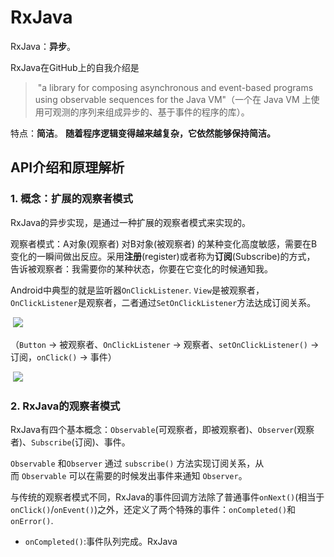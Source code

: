 # RxJava

RxJava：**异步**。

RxJava在GitHub上的自我介绍是  

>  "a library for composing asynchronous and event-based programs using observable sequences for the Java VM"（一个在 Java VM 上使用可观测的序列来组成异步的、基于事件的程序的库）。
>

特点：**简洁**。    **随着程序逻辑变得越来越复杂，它依然能够保持简洁。**

## API介绍和原理解析

### 1. 概念：扩展的观察者模式

RxJava的异步实现，是通过一种扩展的观察者模式来实现的。

 观察者模式：A对象(观察者) 对B对象(被观察者) 的某种变化高度敏感，需要在B变化的一瞬间做出反应。采用**注册**(register)或者称为**订阅**(Subscribe)的方式， 告诉被观察者：我需要你的某种状态，你要在它变化的时候通知我。

Android中典型的就是监听器`OnClickListener`. `View`是被观察者，`OnClickListener`是观察者，二者通过`SetOnClickListener`方法达成订阅关系。

​                       ![](http://ww4.sinaimg.cn/mw1024/52eb2279jw1f2rx42h1wgj20fz03rglt.jpg)



（`Button` -> 被观察者、`OnClickListener` -> 观察者、`setOnClickListener()` -> 订阅，`onClick()` -> 事件）

​                       ![](http://ww3.sinaimg.cn/mw1024/52eb2279jw1f2rx4446ldj20ga03p74h.jpg)

### 2. RxJava的观察者模式

RxJava有四个基本概念：`Observable`(可观察者，即被观察者)、`Observer`(观察者)、`Subscribe`(订阅)、事件。

`Observable` 和`Observer` 通过 `subscribe()` 方法实现订阅关系，从而 `Observable` 可以在需要的时候发出事件来通知 `Observer`。

与传统的观察者模式不同，RxJava的事件回调方法除了普通事件`onNext()`(相当于`onClick()`/`onEvent()`)之外，还定义了两个特殊的事件：`onCompleted()`和`onError()`.

- `onCompleted()`:事件队列完成。RxJava     

